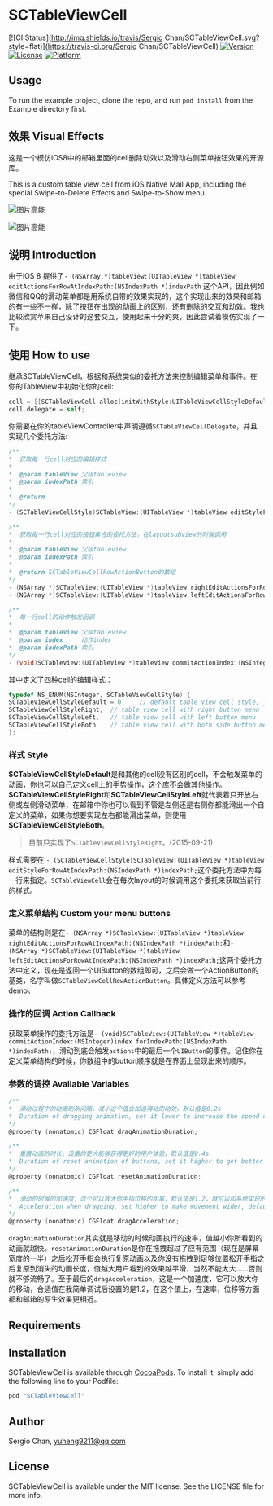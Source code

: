 # SCTableViewCell

[![CI Status](http://img.shields.io/travis/Sergio Chan/SCTableViewCell.svg?style=flat)](https://travis-ci.org/Sergio Chan/SCTableViewCell)
[![Version](https://img.shields.io/cocoapods/v/SCTableViewCell.svg?style=flat)](http://cocoapods.org/pods/SCTableViewCell)
[![License](https://img.shields.io/cocoapods/l/SCTableViewCell.svg?style=flat)](http://cocoapods.org/pods/SCTableViewCell)
[![Platform](https://img.shields.io/cocoapods/p/SCTableViewCell.svg?style=flat)](http://cocoapods.org/pods/SCTableViewCell)

## Usage

To run the example project, clone the repo, and run `pod install` from the Example directory first.

## 效果 Visual Effects

这是一个模仿iOS8中的邮箱里面的cell删除动效以及滑动右侧菜单按钮效果的开源库。

This is a custom table view cell from iOS Native Mail App, including the special Swipe-to-Delete Effects and Swipe-to-Show menu.

![图片高能](https://raw.githubusercontent.com/SergioChan/SCTableViewCell/master/intro1.gif)

![图片高能](https://raw.githubusercontent.com/SergioChan/SCTableViewCell/master/introv0.2.gif)

## 说明 Introduction
由于iOS 8 提供了`- (NSArray *)tableView:(UITableView *)tableView editActionsForRowAtIndexPath:(NSIndexPath *)indexPath` 这个API，因此例如微信和QQ的滑动菜单都是用系统自带的效果实现的，这个实现出来的效果和邮箱的有一些不一样，除了按钮在出现的动画上的区别，还有删除的交互和动效。我也比较欣赏苹果自己设计的这套交互，使用起来十分的爽，因此尝试着模仿实现了一下。

## 使用 How to use

继承SCTableViewCell，根据和系统类似的委托方法来控制编辑菜单和事件。在你的TableView中初始化你的cell:

```Objective-C
cell = [[SCTableViewCell alloc]initWithStyle:UITableViewCellStyleDefault reuseIdentifier:@"reuseIdentifier" inTableView:self.tableView withSCStyle:SCTableViewCellStyleRight];
cell.delegate = self;
```

你需要在你的tableViewController中声明遵循`SCTableViewCellDelegate`，并且实现几个委托方法:

```Objective-C
/**
*  获取每一行cell对应的编辑样式
*
*  @param tableView 父级tableview
*  @param indexPath 索引
*
*  @return
*/
- (SCTableViewCellStyle)SCTableView:(UITableView *)tableView editStyleForRowAtIndexPath:(NSIndexPath *)indexPath;

/**
*  获取每一行cell对应的按钮集合的委托方法，在layoutsubview的时候调用
*
*  @param tableView 父级tableview
*  @param indexPath 索引
*
*  @return SCTableViewCellRowActionButton的数组
*/
- (NSArray *)SCTableView:(UITableView *)tableView rightEditActionsForRowAtIndexPath:(NSIndexPath *)indexPath;
- (NSArray *)SCTableView:(UITableView *)tableView leftEditActionsForRowAtIndexPath:(NSIndexPath *)indexPath;

/**
*  每一行cell的动作触发回调
*
*  @param tableView 父级tableview
*  @param index     动作index
*  @param indexPath 索引
*/
- (void)SCTableView:(UITableView *)tableView commitActionIndex:(NSInteger)index forIndexPath:(NSIndexPath *)indexPath;
```

其中定义了四种cell的编辑样式：

```Objective-C
typedef NS_ENUM(NSInteger, SCTableViewCellStyle) {
SCTableViewCellStyleDefault = 0,    // default table view cell style, just like UITableViewCell
SCTableViewCellStyleRight,  // table view cell with right button menu
SCTableViewCellStyleLeft,   // table view cell with left button menu
SCTableViewCellStyleBoth    // table view cell with both side button menu
};
```
### 样式 Style
**SCTableViewCellStyleDefault**是和其他的cell没有区别的cell，不会触发菜单的动画，你也可以自己定义cell上的手势操作，这个库不会做其他操作。**SCTableViewCellStyleRight**和**SCTableViewCellStyleLeft**就代表着只开放右侧或左侧滑动菜单，在邮箱中你也可以看到不管是左侧还是右侧你都能滑出一个自定义的菜单，如果你想要实现左右都能滑出菜单，则使用**SCTableViewCellStyleBoth**。

> 目前只实现了`SCTableViewCellStyleRight`。(2015-09-21)

样式需要在
`- (SCTableViewCellStyle)SCTableView:(UITableView *)tableView editStyleForRowAtIndexPath:(NSIndexPath *)indexPath;`这个委托方法中为每一行来指定。`SCTableViewCell`会在每次layout的时候调用这个委托来获取当前行的样式。

### 定义菜单结构 Custom your menu buttons
菜单的结构则是在`- (NSArray *)SCTableView:(UITableView *)tableView rightEditActionsForRowAtIndexPath:(NSIndexPath *)indexPath;`和`- (NSArray *)SCTableView:(UITableView *)tableView leftEditActionsForRowAtIndexPath:(NSIndexPath *)indexPath;`这两个委托方法中定义，现在是返回一个UIButton的数组即可，之后会做一个ActionButton的基类，名字叫做`SCTableViewCellRowActionButton`。具体定义方法可以参考demo。

### 操作的回调 Action Callback
获取菜单操作的委托方法是`- (void)SCTableView:(UITableView *)tableView commitActionIndex:(NSInteger)index forIndexPath:(NSIndexPath *)indexPath;`，滑动到底会触发`actions`中的最后一个`UIButton`的事件。记住你在定义菜单结构的时候，你数组中的button顺序就是在界面上呈现出来的顺序。

### 参数的调控 Available Variables

```Objective-C
/**
*  滑动过程中的动画刷新间隔，减小这个值会加速滑动的动效，默认值是0.2s
*  Duration of dragging animation, set it lower to increase the speed of dragging, default is 0.2s
*/
@property (nonatomic) CGFloat dragAnimationDuration;

/**
*  重置动画的时长，设置的更大能够获得更好的用户体验，默认值是0.4s
*  Duration of reset animation of buttons, set it higher to get better user experience, default is 0.4s
*/
@property (nonatomic) CGFloat resetAnimationDuration;

/**
*  滑动的时候的加速度，这个可以放大你手指位移的距离，默认值是1.2，就可以和系统实现的效果差不多了
*  Acceleration when dragging, set higher to make movement wider, default is 1.2, which is similar to the effect of system implementation
*/
@property (nonatomic) CGFloat dragAcceleration;
```

`dragAnimationDuration`其实就是移动的时候动画执行的速率，值越小你所看到的动画就越快。`resetAnimationDuration`是你在拖拽超过了应有范围（现在是屏幕宽度的一半）之后松开手指会执行复原动画以及你没有拖拽到足够位置松开手指之后复原到消失的动画长度，值越大用户看到的效果越平滑，当然不能太大……否则就不够流畅了。至于最后的`dragAcceleration`，这是一个加速度，它可以放大你的移动，合适值在我简单调试后设置的是1.2，在这个值上，在速率，位移等方面都和邮箱的原生效果更相近。

## Requirements

## Installation

SCTableViewCell is available through [CocoaPods](http://cocoapods.org). To install
it, simply add the following line to your Podfile:

```ruby
pod "SCTableViewCell"
```

## Author

Sergio Chan, yuheng9211@qq.com

## License

SCTableViewCell is available under the MIT license. See the LICENSE file for more info.
